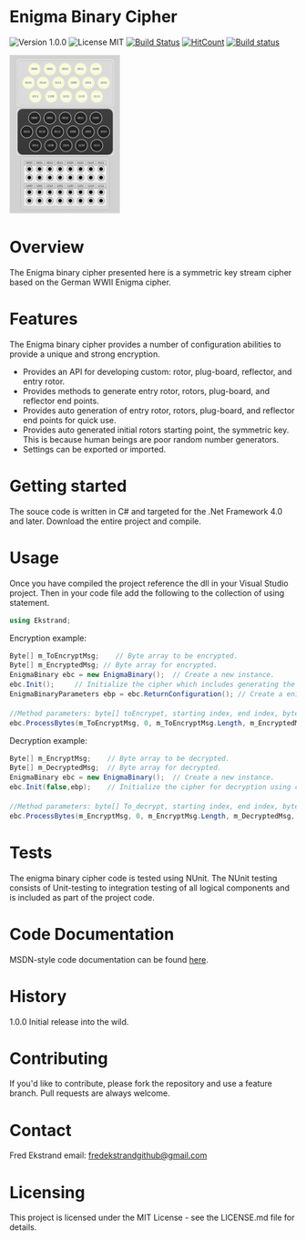 # Enigma Binary Cipher

![Version 1.0.0](https://img.shields.io/badge/Version-1.0.0-brightgreen.svg) ![License MIT](https://img.shields.io/badge/Licence-MIT-blue.svg) [![Build Status](https://travis-ci.org/FredEkstrand/EnigmaBinaryCipher.svg?branch=master)](https://travis-ci.org/FredEkstrand/EnigmaBinaryCipher) [![HitCount](http://hits.dwyl.io/fredekstrand/EnigmaBinaryCipher.svg)](http://hits.dwyl.io/fredekstrand/EnigmaBinaryCipher) [![Build status](https://ci.appveyor.com/api/projects/status/kqnjdqb2cc7i7xo1/branch/master?svg=true)](https://ci.appveyor.com/project/FredEkstrand/enigmabinarycipher/branch/master)



<img src="https://github.com/FredEkstrand/ImageFiles/raw/master/BinaryEnigma.png" width=194 height=278 />

# Overview
The Enigma binary cipher presented here is a symmetric key stream cipher based on the German WWII Enigma cipher.

# Features
The Enigma binary cipher provides a number of configuration abilities to provide a unique and strong encryption.
* Provides an API for developing custom: rotor, plug-board, reflector, and entry rotor.
* Provides methods to generate entry rotor, rotors, plug-board, and reflector end points.
* Provides auto generation of entry rotor, rotors, plug-board, and reflector end points for quick use.
* Provides auto generated initial rotors starting point, the symmetric key. This is because human beings are poor random number generators.
* Settings can be exported or imported.

# Getting started
The souce code is written in C# and targeted for the .Net Framework 4.0 and later. Download the entire project and compile.

# Usage
Once you have compiled the project reference the dll in your Visual Studio project.
Then in your code file add the following to the collection of using statement.

```csharp
using Ekstrand;
```

Encryption example:
```csharp
Byte[] m_ToEncryptMsg;	  // Byte array to be encrypted.
Byte[] m_EncryptedMsg; // Byte array for encrypted.
EnigmaBinary ebc = new EnigmaBinary();	// Create a new instance.
ebc.Init();		// Initialize the cipher which includes generating the entry rotor, rotors, plug-board, and reflector end points.
EnigmaBinaryParameters ebp = ebc.ReturnConfiguration();	// Create a enigma binary parameters object which would have all the cipher settings.

//Method parameters: byte[] toEncrypet, starting index, end index, byte[] encrypted, starting index
ebc.ProcessBytes(m_ToEncryptMsg, 0, m_ToEncryptMsg.Length, m_EncryptedMsg, 0);
```
Decryption example:
```csharp
Byte[] m_EncryptMsg;	// Byte array to be decrypted.
Byte[] m_DecryptedMsg;	// Byte array for decrypted.
EnigmaBinary ebc = new EnigmaBinary();	// Create a new instance.
ebc.Init(false,ebp);	// Initialize the cipher for decryption using cipher configuration parameters.

//Method parameters: byte[] To_decrypt, starting index, end index, byte[] decrypted, starting index
ebc.ProcessBytes(m_EncryptMsg, 0, m_EncryptMsg.Length, m_DecryptedMsg, 0);
```

# Tests
The enigma binary cipher code is tested using NUnit.
The NUnit testing consists of Unit-testing to integration testing of all logical components and is included as part of the project code.

# Code Documentation
MSDN-style code documentation can be found [here](http://fredekstrand.github.io/ClassDocEnigmaBinaryCipher).

# History
 1.0.0 Initial release into the wild.

# Contributing

If you'd like to contribute, please fork the repository and use a feature
branch. Pull requests are always welcome.

# Contact
Fred Ekstrand
email: fredekstrandgithub@gmail.com

# Licensing

This project is licensed under the MIT License - see the LICENSE.md file for details.
